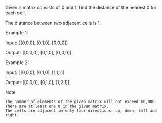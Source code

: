 Given a matrix consists of 0 and 1, find the distance of the nearest 0 for each cell.

The distance between two adjacent cells is 1.

Example 1:

Input:
[[0,0,0],
 [0,1,0],
 [0,0,0]]

Output:
[[0,0,0],
 [0,1,0],
 [0,0,0]]

Example 2:

Input:
[[0,0,0],
 [0,1,0],
 [1,1,1]]

Output:
[[0,0,0],
 [0,1,0],
 [1,2,1]]

Note:

    The number of elements of the given matrix will not exceed 10,000.
    There are at least one 0 in the given matrix.
    The cells are adjacent in only four directions: up, down, left and right.

